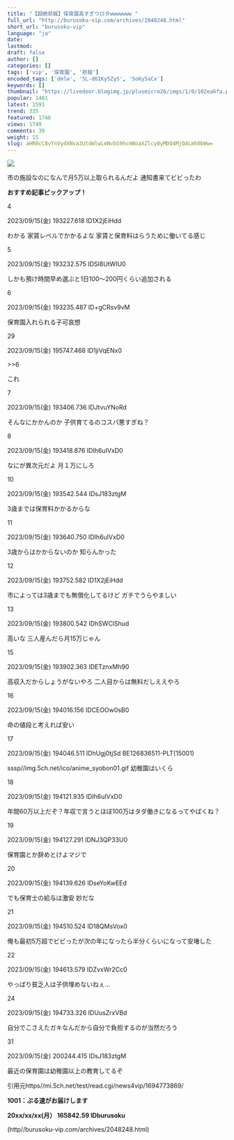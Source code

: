 ```yaml
---
title: "【超絶悲報】保育園高すぎワロタwwwwwww "
full_url: "http://burusoku-vip.com/archives/2048248.html"
short_url: "burusoku-vip"
language: "ja"
date: 
lastmod: 
draft: false
author: []
categories: []
tags: ['vip', '保育園', '悲報']
encoded_tags: ['dmlw', '5L-d6IKy5ZyS', '5oKy5aCx']
keywords: []
thumbnail: "https://livedoor.blogimg.jp/plusmicro26/imgs/1/0/102ea6fa.png"
popular: 1481
latest: 1591
trend: 335
featured: 1746
views: 1749
comments: 39
weight: 15
slug: aHR0cC8vYnVydXNva3UtdmlwLmNvbS9hcmNoaXZlcy8yMDQ4MjQ4Lmh0bWw=
---
```


![](https://livedoor.blogimg.jp/plusmicro26/imgs/1/0/102ea6fa.png)

<div><p>市の施設なのになんで月5万以上取られるんだよ 通知書来てビビったわ</p><p><b>おすすめ記事ピックアップ！</b></p> <p class='g-ad1'> </p> <p class='g-ad2'> </p> <p></p> <p>4 <p> 2023/09/15(金) 193227.618 ID1X2jEiHdd</p></p><p> わかる 家賃レベルでかかるよな 家賃と保育料はらうために働いてる感じ </p> <p>5 <p> 2023/09/15(金) 193232.575 IDSI8UtWIU0</p></p><p> しかも預け時間早め選ぶと1日100〜200円くらい追加される </p> <p>6 <p> 2023/09/15(金) 193235.487 ID+gCRsv9vM</p></p><p> 保育園入れられる子可哀想 </p> <p>29 <p> 2023/09/15(金) 195747.468 ID1jiVqENx0</p></p><p> <p class='anchor'>>>6</p> これ </p> <p>7 <p> 2023/09/15(金) 193406.736 IDJtvuYNoRd</p></p><p> そんなにかかんのか 子供育てるのコスパ悪すぎね？ </p> <p>8 <p> 2023/09/15(金) 193418.876 IDIh6uIVxD0</p></p><p> なにが異次元だよ 月１万にしろ </p> <p>10 <p> 2023/09/15(金) 193542.544 IDsJ183ztgM</p></p><p> 3歳までは保育料かかるからな </p> <p>11 <p> 2023/09/15(金) 193640.750 IDIh6uIVxD0</p></p><p> 3歳からはかからないのか 知らんかった </p> <p>12 <p> 2023/09/15(金) 193752.582 ID1X2jEiHdd</p></p><p> 市によっては3歳までも無償化してるけど ガチでうらやましい </p> <p>13 <p> 2023/09/15(金) 193800.542 IDhSWClShud</p></p><p> 高いな 三人産んだら月15万じゃん </p> <p>15 <p> 2023/09/15(金) 193902.363 IDETznxMh90</p></p><p> 高収入だからしょうがないやろ 二人目からは無料だしええやろ </p> <p>16 <p> 2023/09/15(金) 194016.156 IDCEOOw0sB0</p></p><p> 命の値段と考えれば安い </p> <p>17 <p> 2023/09/15(金) 194046.511 IDhUgj0tjSd BE126836511-PLT(15001)</p></p><p> sssp//img.5ch.net/ico/anime_syobon01.gif 幼稚園はいくら </p> <p>18 <p> 2023/09/15(金) 194121.935 IDIh6uIVxD0</p></p><p> 年間60万以上だぞ？年収で言うとほぼ100万はタダ働きになるってやばくね？ </p> <p>19 <p> 2023/09/15(金) 194127.291 IDNJ3QP33U0</p></p><p> 保育園とか辞めとけよマジで </p> <p>20 <p> 2023/09/15(金) 194139.626 IDseYoKwEEd</p></p><p> でも保育士の給与は激安 妙だな </p> <p>21 <p> 2023/09/15(金) 194510.524 ID18QMsVox0</p></p><p> 俺も最初5万超でビビったが次の年になったら半分くらいになって安堵した </p> <p>22 <p> 2023/09/15(金) 194613.579 IDZvxWr2Cc0</p></p><p> やっぱり貧乏人は子供埋めないねぇ… </p> <p>24 <p> 2023/09/15(金) 194733.326 IDUusZrxVBd</p></p><p> 自分でこさえたガキなんだから自分で負担するのが当然だろう </p> <p>31 <p> 2023/09/15(金) 200244.415 IDsJ183ztgM</p></p><p> 最近の保育園は幼稚園以上の教育してるぞ </p> <p>引用元https//mi.5ch.net/test/read.cgi/news4vip/1694773869/</p> <p id='csw_block'></p> <p id='divSP1'> </p> <p><b>1001：ぶる速がお届けします <p> 20xx/xx/xx(月） 165842.59 IDburusoku</p></b></p> <p class='g-ad1'> </p> <p class='g-ad2'> </p> <p id='divSP'> </p> </div>

(http//burusoku-vip.com/archives/2048248.html)
